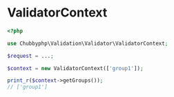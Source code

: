 # ValidatorContext

```php
<?php

use Chubbyphp\Validation\Validator\ValidatorContext;

$request = ...;

$context = new ValidatorContext(['group1']);

print_r($context->getGroups());
// ['group1']
```
